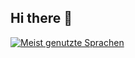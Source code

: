 ## Hi there 👋

<!--
**Herbert-Haase/Herbert-Haase** is a ✨ _special_ ✨ repository because its `README.md` (this file) appears on your GitHub profile.

Here are some ideas to get you started:

- 🔭 I’m currently working on ...
- 🌱 I’m currently learning ...
- 👯 I’m looking to collaborate on ...
- 🤔 I’m looking for help with ...
- 💬 Ask me about ...
- 📫 How to reach me: ...
- 😄 Pronouns: ...
- ⚡ Fun fact: ...
-->

[![Meist genutzte Sprachen](https://github-readme-stats.vercel.app/api/top-langs/?username=Herbert-Haase&hide=MakeFile)](https://github.com/anuraghazra/github-readme-stats)

